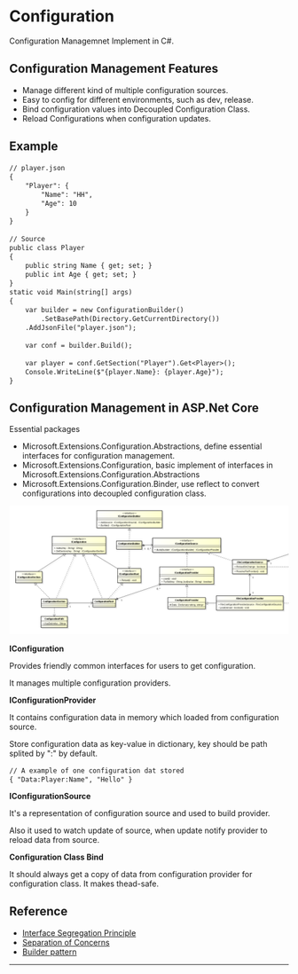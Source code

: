 # Configuration

Configuration Managemnet Implement in C#.
<!--more-->

## Configuration Management Features

- Manage different kind of multiple configuration sources.
- Easy to config for different environments, such as dev, release.
- Bind configuration values into Decoupled Configuration Class.
- Reload Configurations when configuration updates.

## Example

    // player.json
    {
        "Player": {
            "Name": "HH",
            "Age": 10
        }
    }

    // Source
    public class Player
    {
        public string Name { get; set; }
        public int Age { get; set; }
    }
    static void Main(string[] args)
    {
        var builder = new ConfigurationBuilder()
            .SetBasePath(Directory.GetCurrentDirectory())
        .AddJsonFile("player.json");

        var conf = builder.Build();
        
        var player = conf.GetSection("Player").Get<Player>();
        Console.WriteLine($"{player.Name}: {player.Age}");
    }


## Configuration Management in ASP.Net Core
Essential packages

- Microsoft.Extensions.Configuration.Abstractions, 
define essential interfaces for configuration management.
- Microsoft.Extensions.Configuration, basic implement of interfaces 
in Microsoft.Extensions.Configuration.Abstractions
- Microsoft.Extensions.Configuration.Binder, 
use reflect to convert configurations into decoupled configuration class.

![ASP.Net Configuration Design](asp.net-conf.png)

**IConfiguration**

Provides friendly common interfaces for users to get configuration.

It manages multiple configuration providers.

**IConfigurationProvider**

It contains configuration data in memory which loaded from configuration source.

Store configuration data as key-value in dictionary, key should be path splited by ":" by default.

    // A example of one configuration dat stored
    { "Data:Player:Name", "Hello" }


**IConfigurationSource**

It's a representation of configuration source 
and used to build provider.

Also it used to watch update of source, 
when update notify provider to reload data from source.

**Configuration Class Bind**

It should always get a copy of data 
from configuration provider for configuration class.
It makes thead-safe.

## Reference
- [Interface Segregation Principle](http://deviq.com/interface-segregation-principle/)
- [Separation of Concerns](http://deviq.com/separation-of-concerns/)
- [Builder pattern](https://en.wikipedia.org/wiki/Builder_pattern)

---
[Configuration in ASP.Net Core]: https://docs.microsoft.com/en-us/aspnet/core/fundamentals/configuration

